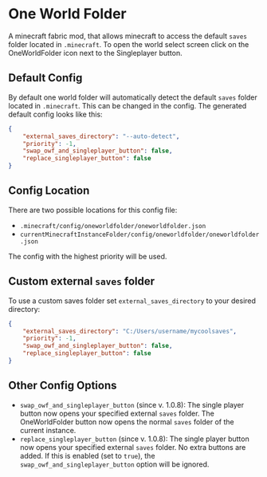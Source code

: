 # One World Folder

A minecraft fabric mod, that allows minecraft to access the default `saves` folder located in `.minecraft`. To open the world select screen click on the OneWorldFolder icon next to the Singleplayer button.

## Default Config
By default one world folder will automatically detect the default `saves` folder located in `.minecraft`. This can be changed in the config. The generated default config looks like this:
```json
{
	"external_saves_directory": "--auto-detect",
	"priority": -1,
	"swap_owf_and_singleplayer_button": false, 
	"replace_singleplayer_button": false 
}
```

## Config Location
There are two possible locations for this config file:
- `.minecraft/config/oneworldfolder/oneworldfolder.json`
- `currentMinecraftInstanceFolder/config/oneworldfolder/oneworldfolder.json`

The config with the highest priority will be used.

## Custom external `saves` folder
To use a custom saves folder set `external_saves_directory` to your desired directory:
```json
{
	"external_saves_directory": "C:/Users/username/mycoolsaves",
	"priority": -1,
	"swap_owf_and_singleplayer_button": false,
	"replace_singleplayer_button": false
}
```

## Other Config Options
- `swap_owf_and_singleplayer_button` (since v. 1.0.8): The single player button now
  opens your specified external `saves` folder. The OneWorldFolder button now opens
  the normal `saves` folder of the current instance.
- `replace_singleplayer_button` (since v. 1.0.8): The single player button now
  opens your specified external `saves` folder.  No extra buttons are added. If this
  is enabled (set to `true`), the `swap_owf_and_singleplayer_button` option will be 
  ignored.
